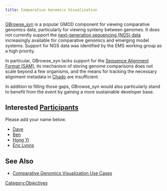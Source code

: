 ```yaml
---
title: Comparative Genomics Visualization
---
```


[GBrowse\_syn](gmod:GBrowse_syn "wikilink") is a popular GMOD component
for viewing comparative genomics data, particularly for viewing synteny
between genomes. It does not currently support the [next-generation
sequencing (NGS) data](gmod:Next_Generation_Sequencing "wikilink")
increasingly available for comparative genomics and emerging model
systems. Support for NGS data was identified by the EMS working group as
a high priority.

In particular, GBrowse\_syn lacks support for the [Sequence Alignment
Format (SAM)](http://samtools.sourceforge.net/), its mechanism of
storing genome comparisons does not scale beyond a few organisms, and
the means for tracking the necessary alignment metadata in
[Chado](gmod:Chado "wikilink") are insufficient.

In addition to filling those gaps, GBrowse\_syn would also particularly
stand to benefit from the event by gaining a more sustainable developer
base.

Interested [Participants](Participants "wikilink")
--------------------------------------------------

Please add your name below.

-   [Dave](Dave "wikilink")
-   [Ben](User:Hitz@genome.stanford.edu "wikilink")
-   [Hong Yi](Hong_Yi "wikilink")
-   [Eric Lyons](User:Elyons.berkeley@gmail.com "wikilink")

See Also
--------

-   [Comparative Genomics Visualization Use
    Cases](Use_Cases#Comparative_Genomics_Visualization_Use_Cases "wikilink")

<Category:Objectives>
